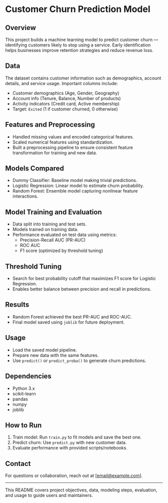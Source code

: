 # Customer Churn Prediction Model

## Overview
This project builds a machine learning model to predict customer churn — identifying customers likely to stop using a service. Early identification helps businesses improve retention strategies and reduce revenue loss.

## Data
The dataset contains customer information such as demographics, account details, and service usage. Important columns include:
- Customer demographics (Age, Gender, Geography)
- Account info (Tenure, Balance, Number of products)
- Activity indicators (Credit card, Active membership)
- Target: `Exited` (1 if customer churned, 0 otherwise)

## Features and Preprocessing
- Handled missing values and encoded categorical features.
- Scaled numerical features using standardization.
- Built a preprocessing pipeline to ensure consistent feature transformation for training and new data.

## Models Compared
- Dummy Classifier: Baseline model making trivial predictions.
- Logistic Regression: Linear model to estimate churn probability.
- Random Forest: Ensemble model capturing nonlinear feature interactions.

## Model Training and Evaluation
- Data split into training and test sets.
- Models trained on training data.
- Performance evaluated on test data using metrics:
  - Precision-Recall AUC (PR-AUC)
  - ROC AUC
  - F1 score (optimized by threshold tuning)
  
## Threshold Tuning
- Search for best probability cutoff that maximizes F1 score for Logistic Regression.
- Enables better balance between precision and recall in predictions.

## Results
- Random Forest achieved the best PR-AUC and ROC-AUC.
- Final model saved using `joblib` for future deployment.

## Usage
- Load the saved model pipeline.
- Prepare new data with the same features.
- Use `predict()` or `predict_proba()` to generate churn predictions.
  
## Dependencies
- Python 3.x
- scikit-learn
- pandas
- numpy
- joblib

## How to Run
1. Train model: Run `train.py` to fit models and save the best one.
2. Predict churn: Use `predict.py` with new customer data.
3. Evaluate performance with provided scripts/notebooks.

## Contact
For questions or collaboration, reach out at [email@example.com].

---

This README covers project objectives, data, modeling steps, evaluation, and usage to guide users and maintainers.
